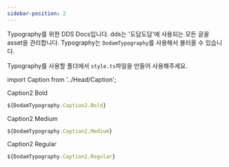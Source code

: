 ```yaml
---
sidebar-position: 2
---
```


Typography를 위한 DDS Docs입니다. dds는 '도담도담'에 사용되는 모든 글꼴 asset을 관리합니다. Typography는 `DodamTypography`를 사용해서 불러올 수 있습니다.

Typography를 사용할 폴더에서 `style.ts`파일을 만들어 사용해주세요.

import Caption from '../Head/Caption';

<Caption type="Caption2" size="Bold">Caption2 Bold</Caption>

```ts Caption"style.ts"
${DodamTypography.Caption2.Bold}
```

<Caption type="Caption2" size="Medium">Caption2 Medium</Caption>

```ts Caption"style.ts"
${DodamTypography.Caption2.Medium}
```

<Caption type="Caption2" size="Regular">Caption2 Regular</Caption>

```ts Caption"style.ts"
${DodamTypography.Caption2.Regular}
```
